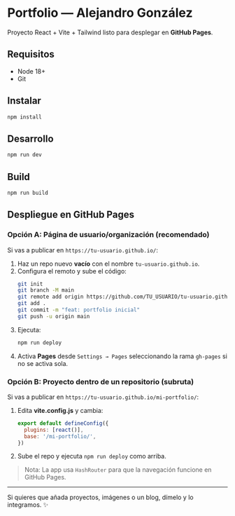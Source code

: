 # Portfolio — Alejandro González

Proyecto React + Vite + Tailwind listo para desplegar en **GitHub Pages**.

## Requisitos
- Node 18+
- Git

## Instalar
```bash
npm install
```

## Desarrollo
```bash
npm run dev
```

## Build
```bash
npm run build
```

## Despliegue en GitHub Pages

### Opción A: Página de usuario/organización (recomendado)
Si vas a publicar en `https://tu-usuario.github.io/`:

1. Haz un repo nuevo **vacío** con el nombre `tu-usuario.github.io`.
2. Configura el remoto y sube el código:
   ```bash
   git init
   git branch -M main
   git remote add origin https://github.com/TU_USUARIO/tu-usuario.github.io.git
   git add .
   git commit -m "feat: portfolio inicial"
   git push -u origin main
   ```
3. Ejecuta:
   ```bash
   npm run deploy
   ```
4. Activa **Pages** desde `Settings → Pages` seleccionando la rama `gh-pages` si no se activa sola.

### Opción B: Proyecto dentro de un repositorio (subruta)
Si vas a publicar en `https://tu-usuario.github.io/mi-portfolio/`:

1. Edita **vite.config.js** y cambia:
   ```js
   export default defineConfig({
     plugins: [react()],
     base: '/mi-portfolio/',
   })
   ```
2. Sube el repo y ejecuta `npm run deploy` como arriba.

> Nota: La app usa `HashRouter` para que la navegación funcione en GitHub Pages.

---

Si quieres que añada proyectos, imágenes o un blog, dímelo y lo integramos. ✨
